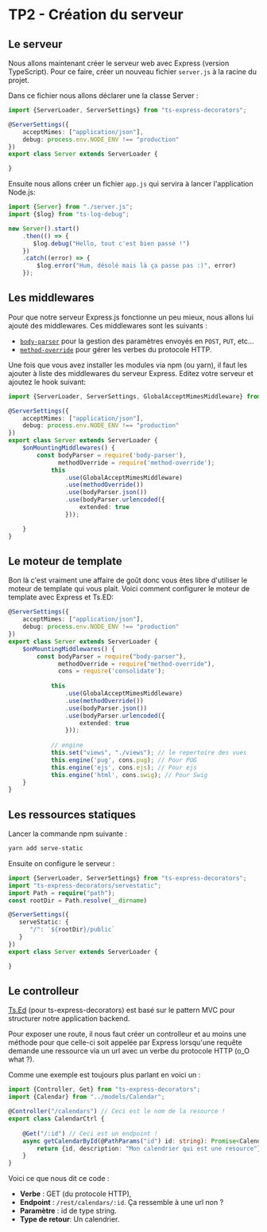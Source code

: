 # TP2 - Création du serveur

## Le serveur

Nous allons maintenant créer le serveur web avec Express (version TypeScript).
Pour ce faire, créer un nouveau fichier `server.js` à la racine du projet.

Dans ce fichier nous allons déclarer une la classe Server :

```typescript
import {ServerLoader, ServerSettings} from "ts-express-decorators";

@ServerSettings({
    acceptMimes: ["application/json"],
    debug: process.env.NODE_ENV !== "production"
})
export class Server extends ServerLoader {

}
```

Ensuite nous allons créer un fichier `app.js` qui servira à lancer l'application Node.js:

```typescript
import {Server} from "./server.js";
import {$log} from "ts-log-debug";

new Server().start()
    .then(() => {
       $log.debug("Hello, tout c'est bien passé !")
    })
    .catch((error) => {
        $log.error("Hum, désolé mais là ça passe pas :)", error)
    });
```

## Les middlewares

Pour que notre serveur Express.js fonctionne un peu mieux, nous allons lui ajouté des middlewares.
Ces middlewares sont les suivants :

* [`body-parser`](https://github.com/expressjs/body-parser) pour la gestion des paramètres envoyés en `POST`, `PUT`, etc...
* [`method-override`](https://github.com/expressjs/method-override) pour gérer les verbes du protocole HTTP.

Une fois que vous avez installer les modules via npm (ou yarn), il faut les ajouter à liste des middlewares du serveur Express.
Editez votre serveur et ajoutez le hook suivant:

```typescript
import {ServerLoader, ServerSettings, GlobalAcceptMimesMiddleware} from "ts-express-decorators";

@ServerSettings({
    acceptMimes: ["application/json"],
    debug: process.env.NODE_ENV !== "production"
})
export class Server extends ServerLoader {
    $onMountingMiddlewares() {
        const bodyParser = require('body-parser'),
              methodOverride = require('method-override');
            this
                .use(GlobalAcceptMimesMiddleware)
                .use(methodOverride())
                .use(bodyParser.json())
                .use(bodyParser.urlencoded({
                    extended: true
                }));

    }
}
```

## Le moteur de template

Bon là c'est vraiment une affaire de goût donc vous êtes libre d'utiliser le moteur de template qui vous plait.
Voici comment configurer le moteur de template avec Express et Ts.ED:

```typescript
@ServerSettings({
    acceptMimes: ["application/json"],
    debug: process.env.NODE_ENV !== "production"
})
export class Server extends ServerLoader {
    $onMountingMiddlewares() {
        const bodyParser = require("body-parser"),
              methodOverride = require("method-override"),
              cons = require('consolidate');
              
            this
                .use(GlobalAcceptMimesMiddleware)
                .use(methodOverride())
                .use(bodyParser.json())
                .use(bodyParser.urlencoded({
                    extended: true
                }));
           
            // engine
            this.set("views", "./views"); // le repertoire des vues
            this.engine('pug', cons.pug); // Pour PUG
            this.engine('ejs', cons.ejs); // Pour ejs
            this.engine('html', cons.swig); // Pour Swig
    }
}
```

## Les ressources statiques

Lancer la commande npm suivante :

```bash
yarn add serve-static
```
Ensuite on configure le serveur :
```typescript
import {ServerLoader, ServerSettings} from "ts-express-decorators";
import "ts-express-decorators/servestatic";
import Path = require("path");
const rootDir = Path.resolve(__dirname)

@ServerSettings({
   serveStatic: {
      "/": `${rootDir}/public`
   }
})
export class Server extends ServerLoader {

}
```

## Le controlleur

[Ts.Ed](https://romakita.github.io/ts-express-decorators) (pour ts-express-decorators) est basé sur le pattern MVC pour 
structurer notre application backend.

Pour exposer une route, il nous faut créer un controlleur et au moins une méthode pour que celle-ci soit appelée par Express
lorsqu'une requête demande une ressource via un url avec un verbe du protocole HTTP (o_O what ?).

Comme une exemple est toujours plus parlant en voici un :

```typescript
import {Controller, Get} from "ts-express-decorators";
import {Calendar} from "../models/Calendar";

@Controller("/calendars") // Ceci est le nom de la resource !
export class CalendarCtrl {
    
    @Get("/:id") // Ceci est un endpoint !
    async getCalendarById(@PathParams("id") id: string): Promise<Calendar> {
        return {id, description: "Mon calendrier qui est une resource"}
    }
}
```

Voici ce que nous dit ce code :

- **Verbe** : GET (du protocole HTTP),
- **Endpoint** : `/rest/calendars/:id`. Ça ressemble à une url non ?
- **Paramètre** : id de type string.
- **Type de retour**: Un calendrier.


